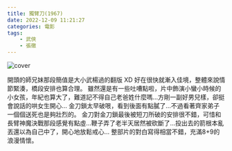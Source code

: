 ```yaml
---
title: 獨臂刀(1967)
date: 2022-12-09 11:21:27
categories: 電影
tags:
    - 武俠
    - 張徹
---
```


![cover](cover.jpg)

開頭的師兄妹那段簡值是大小武楊過的翻版 XD
好在很快就漸入佳境，整體來說情節緊湊，橋段安排也算合理。
雖然還是有一些吐嘈點啦，片中飾演小蠻小時候的小女孩，年紀也算大了，難道記不得自己老爸姓什麼嗎…方剛一副好男兒樣，卻挺會說話的哄女生開心…
金刀鎖太早破哏，看到後面有點膩了…不過看著齊家弟子一個個送死也是夠壯烈的。
金刀對金刀鎖最後被短刀所破的安排很不錯，可惜和長臂神魔決戰那段感覺有點虛…鞭子弄了老半天居然被砍斷了…投出去的箭根本亂丟還以為自己中了，開心地放鬆戒心…
整部片的對白寫得相當不錯，充滿8+9的浪漫情懷。
